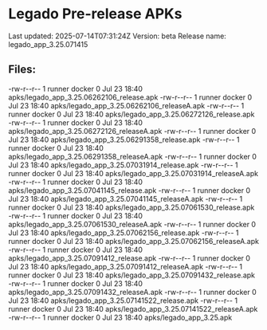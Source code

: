 # Legado Pre-release APKs
Last updated: 2025-07-14T07:31:24Z
Version: beta
Release name: legado_app_3.25.071415
## Files:
-rw-r--r-- 1 runner docker 0 Jul 23 18:40 apks/legado_app_3.25.06262106_release.apk
-rw-r--r-- 1 runner docker 0 Jul 23 18:40 apks/legado_app_3.25.06262106_releaseA.apk
-rw-r--r-- 1 runner docker 0 Jul 23 18:40 apks/legado_app_3.25.06272126_release.apk
-rw-r--r-- 1 runner docker 0 Jul 23 18:40 apks/legado_app_3.25.06272126_releaseA.apk
-rw-r--r-- 1 runner docker 0 Jul 23 18:40 apks/legado_app_3.25.06291358_release.apk
-rw-r--r-- 1 runner docker 0 Jul 23 18:40 apks/legado_app_3.25.06291358_releaseA.apk
-rw-r--r-- 1 runner docker 0 Jul 23 18:40 apks/legado_app_3.25.07031914_release.apk
-rw-r--r-- 1 runner docker 0 Jul 23 18:40 apks/legado_app_3.25.07031914_releaseA.apk
-rw-r--r-- 1 runner docker 0 Jul 23 18:40 apks/legado_app_3.25.07041145_release.apk
-rw-r--r-- 1 runner docker 0 Jul 23 18:40 apks/legado_app_3.25.07041145_releaseA.apk
-rw-r--r-- 1 runner docker 0 Jul 23 18:40 apks/legado_app_3.25.07061530_release.apk
-rw-r--r-- 1 runner docker 0 Jul 23 18:40 apks/legado_app_3.25.07061530_releaseA.apk
-rw-r--r-- 1 runner docker 0 Jul 23 18:40 apks/legado_app_3.25.07062156_release.apk
-rw-r--r-- 1 runner docker 0 Jul 23 18:40 apks/legado_app_3.25.07062156_releaseA.apk
-rw-r--r-- 1 runner docker 0 Jul 23 18:40 apks/legado_app_3.25.07091412_release.apk
-rw-r--r-- 1 runner docker 0 Jul 23 18:40 apks/legado_app_3.25.07091412_releaseA.apk
-rw-r--r-- 1 runner docker 0 Jul 23 18:40 apks/legado_app_3.25.07091432_release.apk
-rw-r--r-- 1 runner docker 0 Jul 23 18:40 apks/legado_app_3.25.07091432_releaseA.apk
-rw-r--r-- 1 runner docker 0 Jul 23 18:40 apks/legado_app_3.25.07141522_release.apk
-rw-r--r-- 1 runner docker 0 Jul 23 18:40 apks/legado_app_3.25.07141522_releaseA.apk
-rw-r--r-- 1 runner docker 0 Jul 23 18:40 apks/legado_app_3.25.apk
